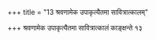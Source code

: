 +++
title = "13 श्रवणामेक उपाकृत्यैतमा सावित्रात्कालम्"

+++
श्रवणामेक उपाकृत्यैतमा सावित्रात्कालं काङ्क्षन्ते १३